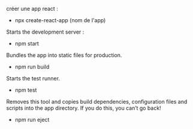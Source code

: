 créer une app react :
- npx create-react-app (nom de l'app)

Starts the development server :
- npm start
    
Bundles the app into static files for production.
- npm run build

Starts the test runner.
- npm test

Removes this tool and copies build dependencies, configuration files and scripts into the app directory. If you do this, you can’t go back!
- npm run eject